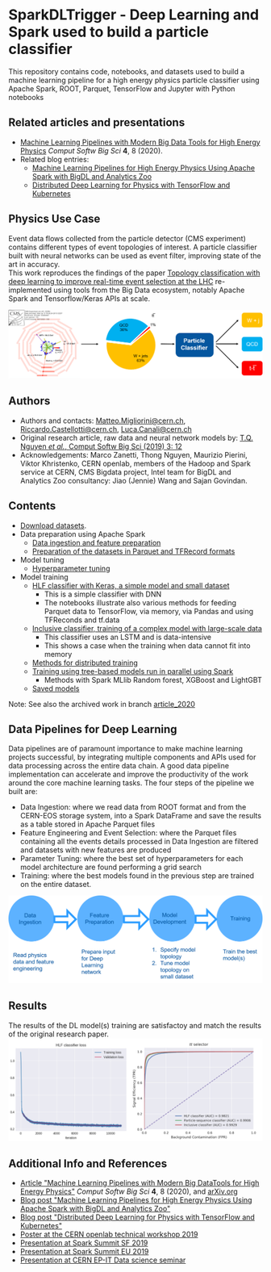 # SparkDLTrigger - Deep Learning and Spark used to build a particle classifier
This repository contains code, notebooks, and datasets used to build a machine learning pipeline for a high energy
physics particle classifier using Apache Spark, ROOT, Parquet, TensorFlow and Jupyter with Python notebooks  

## Related articles and presentations
- [Machine Learning Pipelines with Modern Big Data Tools for High Energy Physics](https://rdcu.be/b4Wk9)
 *Comput Softw Big Sci* **4**, 8 (2020).
- Related blog entries:
  - [Machine Learning Pipelines for High Energy Physics Using Apache Spark with BigDL and Analytics Zoo](https://db-blog.web.cern.ch/blog/luca-canali/machine-learning-pipelines-high-energy-physics-using-apache-spark-bigdl)    
  - [Distributed Deep Learning for Physics with TensorFlow and Kubernetes](https://db-blog.web.cern.ch/blog/luca-canali/2020-03-distributed-deep-learning-physics-tensorflow-and-kubernetes)

## Physics Use Case
Event data flows collected from the particle detector (CMS experiment) contains different types
of event topologies of interest.
A particle classifier built with neural networks can be used as event filter,
improving state of the art in accuracy.  
This work reproduces the findings of the paper
[Topology classification with deep learning to improve real-time event selection at the LHC](https://link.springer.com/epdf/10.1007/s41781-019-0028-1?author_access_token=eTrqfrCuFIP2vF4nDLnFfPe4RwlQNchNByi7wbcMAY7NPT1w8XxcX1ECT83E92HWx9dJzh9T9_y5Vfi9oc80ZXe7hp7PAj21GjdEF2hlNWXYAkFiNn--k5gFtNRj6avm0UukUt9M9hAH_j4UR7eR-g%3D%3D)
re-implemented using tools from the Big Data ecosystem, notably Apache Spark and Tensorflow/Keras APIs at scale.

![Physics use case for the particle classifier](Docs/Physics_use_case.png)

## Authors  
- Authors and contacts: Matteo.Migliorini@cern.ch, Riccardo.Castellotti@cern.ch, Luca.Canali@cern.ch    
- Original research article, raw data and neural network models by: [T.Q. Nguyen *et al.*, Comput Softw Big Sci (2019) 3: 12](https://link.springer.com/epdf/10.1007/s41781-019-0028-1?author_access_token=eTrqfrCuFIP2vF4nDLnFfPe4RwlQNchNByi7wbcMAY7NPT1w8XxcX1ECT83E92HWx9dJzh9T9_y5Vfi9oc80ZXe7hp7PAj21GjdEF2hlNWXYAkFiNn--k5gFtNRj6avm0UukUt9M9hAH_j4UR7eR-g%3D%3D)   
- Acknowledgements: Marco Zanetti, Thong Nguyen, Maurizio Pierini, Viktor Khristenko, CERN openlab, 
members of the Hadoop and Spark service at CERN, CMS Bigdata project,
Intel team for BigDL and Analytics Zoo consultancy: Jiao (Jennie) Wang and Sajan Govindan.

## Contents
- [Download datasets](Data).
- Data preparation using Apache Spark
  - [Data ingestion and feature preparation](DataIngestion_FeaturePreparation)
  - [Preparation of the datasets in Parquet and TFRecord formats](Datasets_Final_Preparation)
- Model tuning
  - [Hyperparameter tuning](Hyperparameter_Tuning)
-  Model training
    - [HLF classifier with Keras, a simple model and small dataset](Training_HLF_Classifier)
      - This is a simple classifier with DNN
      - The notebooks illustrate also various methods for feeding Parquet data to TensorFlow, via memory, via Pandas and using TFReconds and tf.data
    - [Inclusive classifier, training of a complex model with large-scale data](Training_Inclusive_Classifier)
      - This classifier uses an LSTM and is data-intensive 
      - This shows a case when the training when data cannot fit into memory
    - [Methods for distributed training](Training_Distributed)
    - [Training using tree-based models run in parallel using Spark](Training_Spark_ML)
      - Methods with Spark MLlib Random forest, XGBoost and LightGBT
    - [Saved models](Models)

Note: See also the archived work in branch
[article_2020](https://github.com/cerndb/SparkDLTrigger/tree/article_2020)
   
## Data Pipelines for Deep Learning
Data pipelines are of paramount importance to make machine learning projects successful, by integrating multiple components and APIs used for data processing across the entire data chain. A good data pipeline implementation can accelerate and improve the productivity of the work around the core machine learning tasks.
The four steps of the pipeline we built are:

- Data Ingestion: where we read data from ROOT format and from the CERN-EOS storage system, into a Spark DataFrame and save the results as a table stored in Apache Parquet files
- Feature Engineering and Event Selection: where the Parquet files containing all the events details processed in Data Ingestion are filtered and datasets with new  features are produced
- Parameter Tuning: where the best set of hyperparameters for each model architecture are found performing a grid search
- Training: where the best models found in the previous step are trained on the entire dataset.

![Machine learning data pipeline](Docs/DataPipeline.png)
  
## Results
The results of the DL model(s) training are satisfactoy and match the results of the original research paper. 
![Loss converging, ROC and AUC](Docs/Loss_ROC_AUC.png)

## Additional Info and References
- [Article "Machine Learning Pipelines with Modern Big DataTools for High Energy Physics"](https://rdcu.be/b4Wk9) *Comput Softw Big Sci* **4**, 8 (2020), and [arXiv.org](https://arxiv.org/abs/1909.10389)
- [Blog post "Machine Learning Pipelines for High Energy Physics Using Apache Spark with BigDL and Analytics Zoo"](https://db-blog.web.cern.ch/blog/luca-canali/machine-learning-pipelines-high-energy-physics-using-apache-spark-bigdl)
- [Blog post "Distributed Deep Learning for Physics with TensorFlow and Kubernetes"](https://db-blog.web.cern.ch/blog/luca-canali/2020-03-distributed-deep-learning-physics-tensorflow-and-kubernetes)
- [Poster at the CERN openlab technical workshop 2019](Docs/Poster.pdf)  
- [Presentation at Spark Summit SF 2019](https://databricks.com/session/deep-learning-on-apache-spark-at-cerns-large-hadron-collider-with-intel-technologies)  
- [Presentation at Spark Summit EU 2019](https://databricks.com/session_eu19/deep-learning-pipelines-for-high-energy-physics-using-apache-spark-with-distributed-keras-on-analytics-zoo)
- [Presentation at CERN EP-IT Data science seminar](https://indico.cern.ch/event/859119/)

